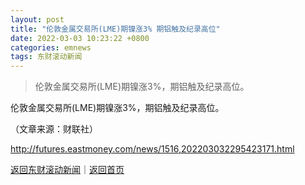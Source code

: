 ```yaml
---
layout: post
title: "伦敦金属交易所(LME)期镍涨3% 期铝触及纪录高位"
date: 2022-03-03 10:23:22 +0800
categories: emnews
tags: 东财滚动新闻
---
```

> 伦敦金属交易所(LME)期镍涨3%，期铝触及纪录高位。

<p>伦敦金属交易所(LME)期镍涨3%，期铝触及纪录高位。</p><p class="em_media">（文章来源：财联社）</p>

<http://futures.eastmoney.com/news/1516,202203032295423171.html>

[返回东财滚动新闻](//finews.withounder.com/emnews/)｜[返回首页](//finews.withounder.com/)